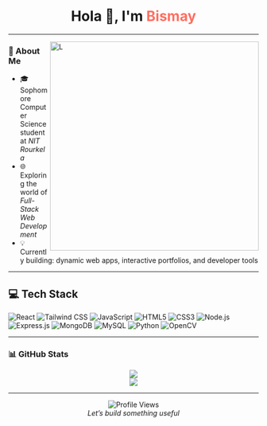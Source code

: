  <h1 align="center">Hola 👋, I'm <span style="color:#FF6F61">Bismay</span></h1>

 ---
<img alt="L" width="420" align="right" src="https://i.pinimg.com/originals/f4/e0/7b/f4e07bdf1c70ce3f6a5df1f149fcf234.gif"/>

 ### 🌟 About Me

- 🎓 Sophomore Computer Science student at *NIT Rourkela*
- 🌐 Exploring the world of *Full-Stack Web Development*
- 💡 Currently building: dynamic web apps, interactive portfolios, and developer tools

---

## 💻 Tech Stack
![React](https://img.shields.io/badge/React-20232A?style=for-the-badge&logo=react&logoColor=61DAFB)
![Tailwind CSS](https://img.shields.io/badge/TailwindCSS-06B6D4?style=for-the-badge&logo=tailwindcss&logoColor=white)
![JavaScript](https://img.shields.io/badge/JavaScript-F7DF1E?style=for-the-badge&logo=javascript&logoColor=black)
![HTML5](https://img.shields.io/badge/HTML5-E34F26?style=for-the-badge&logo=html5&logoColor=white)
![CSS3](https://img.shields.io/badge/CSS3-1572B6?style=for-the-badge&logo=css3&logoColor=white)
![Node.js](https://img.shields.io/badge/Node.js-339933?style=for-the-badge&logo=nodedotjs&logoColor=white)
![Express.js](https://img.shields.io/badge/Express.js-000000?style=for-the-badge&logo=express&logoColor=white)
![MongoDB](https://img.shields.io/badge/MongoDB-4EA94B?style=for-the-badge&logo=mongodb&logoColor=white)
![MySQL](https://img.shields.io/badge/MySQL-00758F?style=for-the-badge&logo=mysql&logoColor=white)
![Python](https://img.shields.io/badge/Python-14354C?style=for-the-badge&logo=python&logoColor=white)
![OpenCV](https://img.shields.io/badge/OpenCV-5C3EE8?style=for-the-badge&logo=opencv&logoColor=white)

---

### 📊 GitHub Stats

<p align="center">
  <img src="https://github-readme-stats.vercel.app/api?username=bismay70&show_icons=true&theme=tokyonight"/>
  <br/>
  <img src="https://github-readme-streak-stats.herokuapp.com?user=bismay70&theme=tokyonight"/>
</p>

---

<p align="center">
  <img src="https://komarev.com/ghpvc/?username=bismay70&color=blue" alt="Profile Views"/>
  <br/>
  <i>Let’s build something useful</i>
</p>
